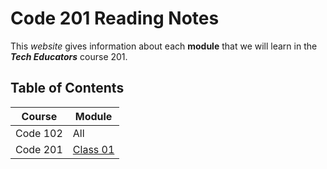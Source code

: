 # Code 201 Reading Notes

This *website* gives information about each **module** that we will learn in the ***Tech Educators*** course 201.

## Table of Contents
| Course | Module |
| - | -|
| Code 102| All|
| Code 201 | [Class 01](https://github.com/CollinsDrew/reading-notes)|
